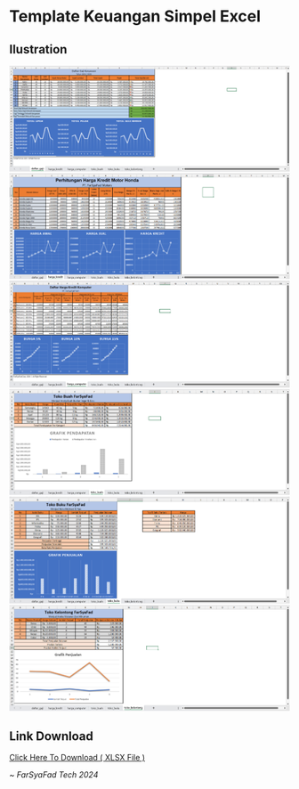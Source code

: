 # Template Keuangan Simpel Excel
## Ilustration
<img src="./image/1.png">
<img src="./image/2.png">
<img src="./image/3.png">
<img src="./image/4.png">
<img src="./image/5.png">
<img src="./image/6.png">

## Link Download
[Click Here To Download ( XLSX File )](https://github.com/farsyafad12/tugas-excel-uprak-10/blob/master/tugas_excel.xlsx)

<i>~ FarSyaFad Tech 2024</i>